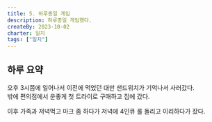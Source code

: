 ```yaml
---
title: 5. 하루종일 게임
description: 하루종일 게임했다.
createBy: 2023-10-02
charter: 일지
tags: ["일지"]
---
```


## 하루 요약

오후 3시쯤에 일어나서 이전에 먹었던 대만 샌드위치가 기억나서 사러갔다.  
밖에 편의점에서 운좋게 첫 트라이로 구매하고 집에 갔다.

이후 가족과 저녁먹고 마크 좀 하다가 저녁에 4인큐 롤 돌리고 이리하다가 잤다.

